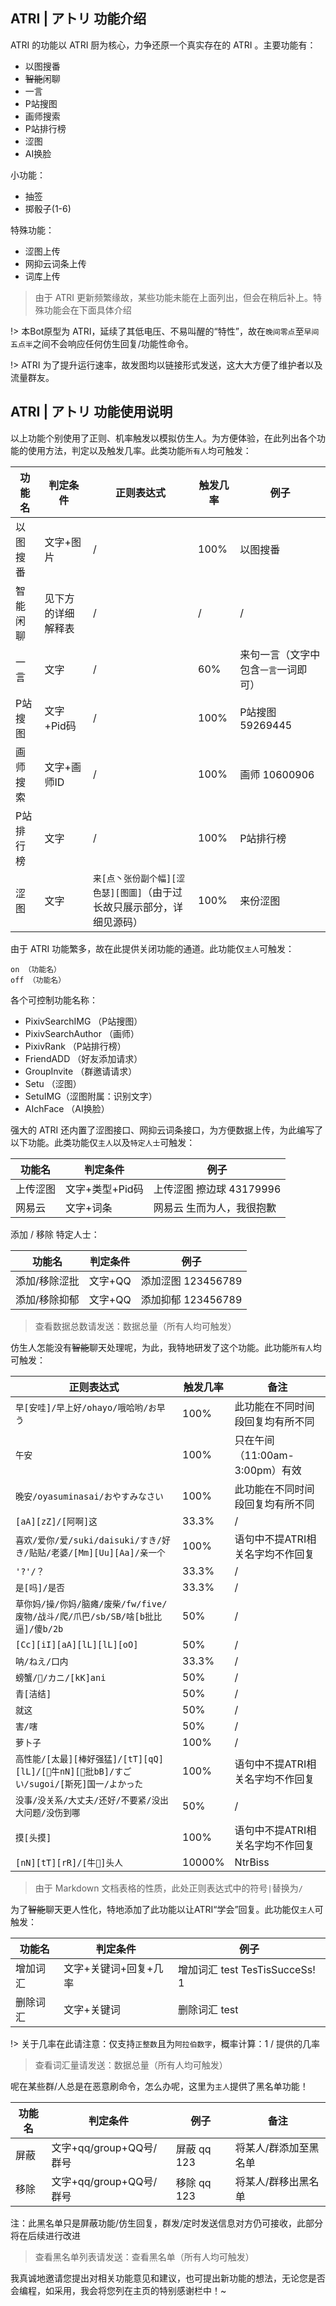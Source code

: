 ## ATRI | アトリ 功能介绍
ATRI 的功能以 ATRI 厨为核心，力争还原一个真实存在的 ATRI 。主要功能有：
- 以图搜番
- ~~智能~~闲聊
- 一言
- P站搜图
- 画师搜索
- P站排行榜
- 涩图
- AI换脸

小功能：
- 抽签
- 掷骰子(1-6)

特殊功能：
- 涩图上传
- 网抑云词条上传
- 词库上传

> 由于 ATRI 更新频繁缘故，某些功能未能在上面列出，但会在稍后补上。特殊功能会在下面具体介绍

!> 本Bot原型为 ATRI，延续了其低电压、不易叫醒的“特性”，故在`晚间零点`至`早间五点半`之间不会响应任何仿生回复/功能性命令。

!> ATRI 为了提升运行速率，故发图均以链接形式发送，这大大方便了维护者以及流量群友。

## ATRI | アトリ 功能使用说明

以上功能个别使用了正则、机率触发以模拟仿生人。为方便体验，在此列出各个功能的使用方法，判定以及触发几率。此类功能`所有人`均可触发：

|功能名|判定条件|正则表达式|触发几率|例子|
| ------------ | ------------ | ------------ |------------ |------------ |
|以图搜番|文字+图片|/|100%|以图搜番|
|智能闲聊|见下方的详细解释表|/|/|/|
|一言|文字|/|60%|来句一言（文字中包含`一言`一词即可）|
|P站搜图|文字+Pid码|/|100%|P站搜图 59269445|
|画师搜索|文字+画师ID|/|100%|画师 10600906|
|P站排行榜|文字|/|100%|P站排行榜|
|涩图|文字|`来[点丶张份副个幅][涩色瑟][图圖]`（由于过长故只展示部分，详细见源码）|100%|来份涩图|



由于 ATRI 功能繁多，故在此提供关闭功能的通道。此功能仅`主人`可触发：
```
on （功能名）
off （功能名）
```
各个可控制功能名称：
- PixivSearchIMG （P站搜图）
- PixivSearchAuthor （画师）
- PixivRank （P站排行榜）
- FriendADD （好友添加请求）
- GroupInvite （群邀请请求）
- Setu （涩图）
- SetuIMG（涩图附属：识别文字）
- AIchFace （AI换脸）



强大的 ATRI 还内置了涩图接口、网抑云词条接口，为方便数据上传，为此编写了以下功能。此类功能仅`主人`以及`特定人士`可触发：

|功能名|判定条件|例子|
| ------------| ------------ |------------ |
|上传涩图|文字+类型+Pid码|上传涩图 擦边球 43179996|
|网易云|文字+词条|网易云 生而为人，我很抱歉|

添加 / 移除 特定人士：

|功能名|判定条件|例子|
| ------------| ------------ |------------ |
|添加/移除涩批|文字+QQ|添加涩图 123456789|
|添加/移除抑郁|文字+QQ|添加抑郁 123456789|

> 查看数据总数请发送：数据总量（所有人均可触发）



仿生人怎能没有~~智能~~聊天处理呢，为此，我特地研发了这个功能。此功能`所有人`均可触发：

|正则表达式|触发几率|备注|
| ------------ | ------------ | ------------ |
|`早[安哇]/早上好/ohayo/哦哈哟/お早う`|100%|此功能在不同时间段回复均有所不同|
|`午安`|100%|只在午间（11:00am-3:00pm）有效|
|`晚安/oyasuminasai/おやすみなさい`|100%|此功能在不同时间段回复均有所不同|
|`[aA][zZ]/[阿啊]这`|33.3%|/|
|`喜欢/爱你/爱/suki/daisuki/すき/好き/贴贴/老婆/[Mm][Uu][Aa]/亲一个`|100%|语句中不提ATRI相关名字均不作回复|
|`'?'/？`|33.3%|/|
|`是[吗]/是否`|33.3%|/|
|`草你妈/操/你妈/脑瘫/废柴/fw/five/废物/战斗/爬/爪巴/sb/SB/啥[b批比逼]/傻b/2b`|50%|/|
|`[Cc][iI][aA][lL][lL][oO]`|50%|/|
|`呐/ねえ/口内`|33.3%|/|
|`螃蟹/🦀/カニ/[kK]ani`|50%|/|
|`青[洁结]`|50%|/|
|`就这`|50%|/|
|`害/嗐`|50%|/|
|`萝卜子`|100%|/|
|`高性能/[太最][棒好强猛]/[tT][qQ][lL]/[🐂牛nN][🍺批bB]/すごい/sugoi/[斯死]国一/よかった`|100%|语句中不提ATRI相关名字均不作回复|
|`没事/没关系/大丈夫/还好/不要紧/没出大问题/没伤到哪`|50%|/|
|`摸[头摸]`|100%|语句中不提ATRI相关名字均不作回复|
|`[nN][tT][rR]/[牛🐂]头人`|10000%|NtrBiss|

> 由于 Markdown 文档表格的性质，此处正则表达式中的符号`|`替换为`/`



为了~~智能~~聊天更人性化，特地添加了此功能以让ATRI“学会”回复。此功能仅`主人`可触发：

|功能名|判定条件|例子|
| ------------ | ------------ | ------------ |
|增加词汇|文字+关键词+回复+几率|增加词汇 test TesTisSucceSs! 1|
|删除词汇|文字+关键词|删除词汇 test|

!> 关于几率在此请注意：仅支持`正整数`且为`阿拉伯数字`，概率计算：1 / 提供的几率

> 查看词汇量请发送：数据总量（所有人均可触发）



呢在某些群/人总是在恶意刷命令，怎么办呢，这里为`主人`提供了黑名单功能！

|功能名|判定条件|例子|备注|
| ------------ | ------------ | ------------ | ------------ |
|屏蔽|文字+qq/group+QQ号/群号| 屏蔽 qq 123|将某人/群添加至黑名单|
|移除|文字+qq/group+QQ号/群号| 移除 qq 123|将某人/群移出黑名单|

注：此黑名单只是屏蔽功能/仿生回复，群发/定时发送信息对方仍可接收，此部分将在后续进行改进

> 查看黑名单列表请发送：查看黑名单（所有人均可触发）


我真诚地邀请您提出对相关功能意见和建议，也可提出新功能的想法，无论您是否会编程，如采用，我会将您列在主页的特别感谢栏中！~
